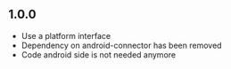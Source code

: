 ## 1.0.0
* Use a platform interface
* Dependency on android-connector has been removed
* Code android side is not needed anymore

